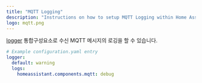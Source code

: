 ```yaml
---
title: "MQTT Logging"
description: "Instructions on how to setup MQTT Logging within Home Assistant."
logo: mqtt.png
---
```


[logger](/integrations/logger/) 통합구성요소로 수신 MQTT 메시지의 로깅을 할 수 있습니다.

```yaml
# Example configuration.yaml entry
logger:
  default: warning
  logs:
    homeassistant.components.mqtt: debug
```

